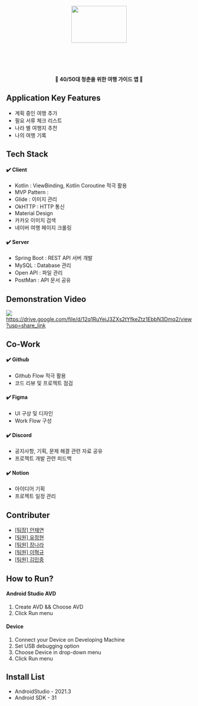 
<h1 align="center">
  <br>
  <center><img src="https://github.com/ehyeok9/ChungBaJi/blob/master/app/src/main/res/drawable/title.png" width="150" height="100"></center>
  <br>
  <br>
</h1>

<h4 align="center">🎰 40/50대 청춘을 위한 여행 가이드 앱 🚀</h4>



## Application Key Features

- 계획 중인 여행 추가   
- 필요 서류 체크 리스트  
- 나라 별 여행지 추천  
- 나의 여행 기록


## Tech Stack

#### ✔️ Client
- Kotlin : ViewBinding, Kotlin Coroutine 적극 활용  
- MVP Pattern : 
- Glide : 이미지 관리  
- OkHTTP : HTTP 통신  
- Material Design
- 카카오 이미지 검색
- 네이버 여행 페이지 크롤링

#### ✔️ Server
- Spring Boot : REST API 서버 개발
- MySQL : Database 관리
- Open API : 파일 관리
- PostMan : API 문서 공유


## Demonstration Video
![](https://github.com/ehyeok9/ChungBaJi/blob/master/Chungbaji.Video.gif)
<a>https://drive.google.com/file/d/12q1RuYeiJ3ZXs2tYfkeZtz1EbbN3Dmq2/view?usp=share_link</a>

## Co-Work

#### ✔️ Github
- Github Flow 적극 활용
- 코드 리뷰 및 프로젝트 점검

#### ✔️ Figma
- UI 구상 및 디자인
- Work Flow 구성

#### ✔️ Discord
- 공지사항, 기획, 문제 해결 관련 자료 공유
- 프로젝트 개발 관련 피드백

#### ✔️ Notion
- 아이디어 기획
- 프로젝트 일정 관리 

## Contributer

- [[팀장] 안채연](https://github.com/ancy0)
- [[팀원] 유정현](https://github.com/OliviaYJH)
- [[팀원] 장나라](https://github.com/skfl0282)
- [[팀원] 이혁규](https://github.com/ehyeok9)
- [[팀원] 김민중](https://github.com/kmj-99)
  

## How to Run?

#### Android Studio AVD
1. Create AVD && Choose AVD
2. Click Run menu

#### Device
1. Connect your Device on Developing Machine
2. Set USB debugging option
3. Choose Device in drop-down menu
4. Click Run menu

## Install List
- AndroidStudio - 2021.3  
- Android SDK - 31
